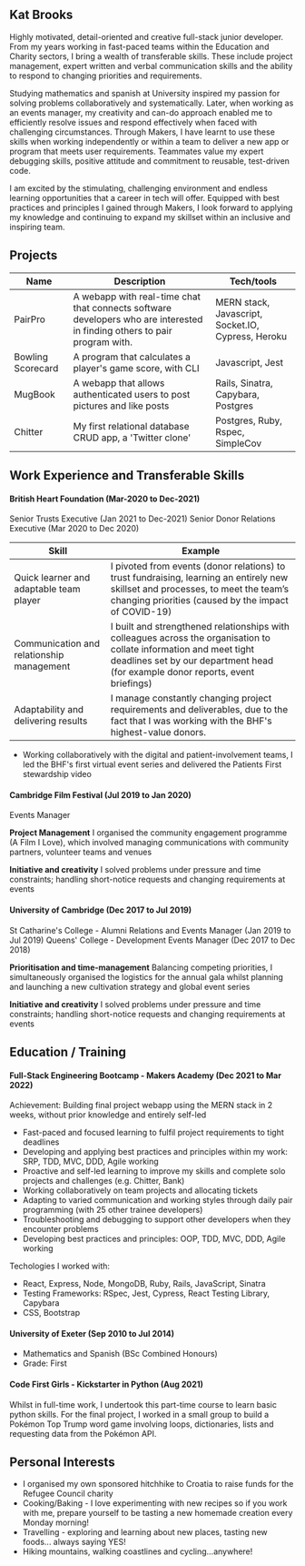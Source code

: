 ## Kat Brooks

Highly motivated, detail-oriented and creative full-stack junior developer. From my years working in fast-paced teams within the Education and Charity sectors, I bring a wealth of transferable skills. These include project management, expert written and verbal communication skills and the ability to respond to changing priorities and requirements. 

Studying mathematics and spanish at University inspired my passion for solving problems collaboratively and systematically. Later, when working as an events manager, my creativity and can-do approach enabled me to efficiently resolve issues and respond effectively when faced with challenging circumstances. Through Makers, I have learnt to use these skills when working independently or within a team to deliver a new app or program that meets user requirements. Teammates value my expert debugging skills, positive attitude and commitment to reusable, test-driven code.

I am excited by the stimulating, challenging environment and endless learning opportunities that a career in tech will offer. Equipped with best practices and principles I gained through Makers, I look forward to applying my knowledge and continuing to expand my skillset within an inclusive and inspiring team.


## Projects

| Name              | Description                           | Tech/tools        |
| ------------------| -----------------             | ----------------- |
| PairPro           | A webapp with real-time chat that connects software developers who are interested in finding others to pair program with. | MERN stack, Javascript, Socket.IO, Cypress, Heroku |
| Bowling Scorecard | A program that calculates a player's game score, with CLI | Javascript, Jest |
| MugBook | A webapp that allows authenticated users to post pictures and like posts | Rails, Sinatra, Capybara, Postgres |
| Chitter | My first relational database CRUD app, a 'Twitter clone' | Postgres, Ruby, Rspec, SimpleCov

## Work Experience and Transferable Skills

#### British Heart Foundation (Mar-2020 to Dec-2021)  
Senior Trusts Executive (Jan 2021 to Dec-2021)
Senior Donor Relations Executive (Mar 2020 to Dec 2020)

| Skill              | Example          |               
| ------------------| -----------------           
| Quick learner and adaptable team player  | I pivoted from events (donor relations) to trust fundraising, learning an entirely new skillset and processes, to meet the team’s changing priorities (caused by the impact of COVID-19) | 
| Communication and relationship management | I built and strengthened relationships with colleagues across the organisation to collate information and meet tight deadlines set by our department head (for example donor reports, event briefings) |
| Adaptability and delivering results | I manage constantly changing project requirements and deliverables, due to the fact that I was working with the BHF's highest-value donors. | 

- Working collaboratively with the digital and patient-involvement teams, I led the BHF's first virtual event series and delivered the Patients First stewardship video

####  Cambridge Film Festival (Jul 2019 to Jan 2020)  
Events Manager

**Project Management**
I organised the community engagement programme (A Film I Love), which involved managing communications with community partners, volunteer teams and venues  

**Initiative and creativity**
I solved problems under pressure and time constraints; handling short-notice requests and changing requirements at events 

####  University of Cambridge (Dec 2017 to Jul 2019)  
St Catharine's College - Alumni Relations and Events Manager (Jan 2019 to Jul 2019)
Queens' College - Development Events Manager (Dec 2017 to Dec 2018)

**Prioritisation and time-management**
Balancing competing priorities, I simultaneously organised the logistics for the annual gala whilst planning and launching a new cultivation strategy and global event series

**Initiative and creativity**
I solved problems under pressure and time constraints; handling short-notice requests and changing requirements at events

## Education / Training

#### Full-Stack Engineering Bootcamp - Makers Academy (Dec 2021 to Mar 2022)
Achievement: Building final project webapp using the MERN stack in 2 weeks, without prior knowledge and entirely self-led

- Fast-paced and focused learning to fulfil project requirements to tight deadlines
- Developing and applying best practices and principles within my work: SRP, TDD, MVC, DDD, Agile working
- Proactive and self-led learning to improve my skills and complete solo projects and challenges (e.g. Chitter, Bank)
- Working collaboratively on team projects and allocating tickets
- Adapting to varied communication and working styles through daily pair programming (with 25 other trainee developers)
- Troubleshooting and debugging to support other developers when they encounter problems
- Developing best practices and principles: OOP, TDD, MVC, DDD, Agile working

Techologies I worked with:
- React, Express, Node, MongoDB, Ruby, Rails, JavaScript, Sinatra
- Testing Frameworks: RSpec, Jest, Cypress, React Testing Library, Capybara
- CSS, Bootstrap

#### University of Exeter (Sep 2010 to Jul 2014)

- Mathematics and Spanish (BSc Combined Honours)
- Grade: First

#### Code First Girls - Kickstarter in Python (Aug 2021) 
Whilst in full-time work, I undertook this part-time course to learn basic python skills. For the final project, I worked in a small group to build a Pokémon Top Trump word game involving loops, dictionaries, lists and requesting data from the Pokémon API. 

## Personal Interests
- I organised my own sponsored hitchhike to Croatia to raise funds for the Refugee Council charity
- Cooking/Baking - I love experimenting with new recipes so if you work with me, prepare yourself to be tasting a new homemade creation every Monday morning!
- Travelling - exploring and learning about new places, tasting new foods... always saying YES!
- Hiking mountains, walking coastlines and cycling...anywhere! 
